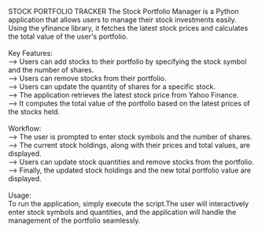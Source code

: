 STOCK PORTFOLIO TRACKER
The Stock Portfolio Manager is a Python application that allows users to manage their stock investments easily. Using the yfinance library, it fetches the latest stock prices and calculates the total value of the user's portfolio.<br><br>
Key Features:<br>
--> Users can add stocks to their portfolio by specifying the stock symbol and the number of shares.<br>
--> Users can remove stocks from their portfolio.<br>
--> Users can update the quantity of shares for a specific stock.<br>
--> The application retrieves the latest stock price from Yahoo Finance.<br>
--> It computes the total value of the portfolio based on the latest prices of the stocks held.<br><br>
Workflow:<br>
--> The user is prompted to enter stock symbols and the number of shares.<br>
--> The current stock holdings, along with their prices and total values, are displayed.<br>
--> Users can update stock quantities and remove stocks from the portfolio.<br>
--> Finally, the updated stock holdings and the new total portfolio value are displayed.<br><br>
Usage:<br>
To run the application, simply execute the script.The user will interactively enter stock symbols and quantities, and the application will handle the management of the portfolio seamlessly.
